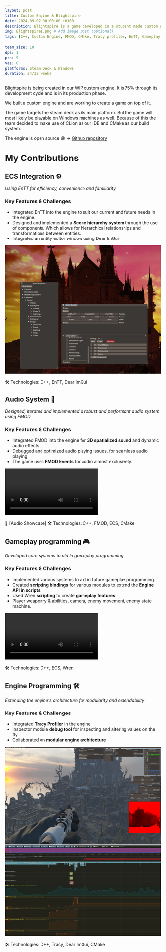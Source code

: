 ```yaml
---
layout: post
title: Custom Engine & Blightspire
date: 2024-09-02 00:00:00 +0100
description: Blightspire is a game developed in a student made custom game engine. # Add post description (optional)
img: Blightspire1.png # Add image post (optional)
tags: [C++, Custom Engine, FMOD, CMake, Tracy profiler, EnTT, Gameplay] # add tag

team_size: 10
dps: 1
prs: 9
vas: 0
platforms: Steam Deck & Windows
duration: 24/32 weeks
---
```


Blightspire is being created in our WIP custom engine.
It is 75% through its development cycle and is in its production phase.

We built a custom engine and are working to create a game on top of it.

The game targets the steam deck as its main platform. But the game will most likely be playable on Windows machines as well.
Because of this the team decided to make use of CLion as our IDE and CMake as our build system.

The engine is open source 😀 -> [Github repository](https://github.com/BredaUniversityGames/Y2024-25-PR-BB)

# My Contributions

## ECS Integration ⚙️

*Using EnTT for efficiency, convenience and familiarity*

### Key Features & Challenges

- Integrated EnTT into the engine to suit our current and future needs in the engine. 
- Designed and implemented a **Scene hierarchy system** through the use of components. Which allows for hierarchical relationships and transformations between entities.
- Integrated an entity editor window using Dear ImGui

<img src="../assets/img/BlightSpireECS.png" max-width="100%" height="auto">

🛠 Technologies: C++, EnTT, Dear ImGui

## Audio System 🎵

*Designed, iterated and implemented a robust and performant audio system using FMOD*

### Key Features & Challenges

- Integrated FMOD into the engine for **3D spatialized sound** and dynamic audio effects
- Debugged and optimized audio playing issues, for seamless audio playing
- The game uses **FMOD Events** for audio almost exclusively.

<video class="project-media" max-width="100%" height="auto" controls title="Title">
    <source src="../assets/vid/BlightSpireAudio.mp4" type="video/mp4">
</video>

🎥 [Audio Showcase]
🛠 Technologies: C++, FMOD, ECS, CMake

## Gameplay programming 🎮

*Developed core systems to aid in gameplay programming*

### Key Features & Challenges

- Implemented various systems to aid in future gameplay programming.
- Created **scripting bindings** for various modules to extend the **Engine API in scripts**
- Used Wren **scripting** to create **gameplay features**. 
- Player weaponry & abilities, camera, enemy movement, enemy state machine.

<video class="project-media" max-width="100%" height="auto" controls title="Title">
    <source src="../assets/vid/BlightSpireEnemy.mp4" type="video/mp4">
</video>

🛠 Technologies: C++, ECS, Wren

## Engine Programming 🛠️

*Extending the engine's architecture for modularity and extendability*

### Key Features & Challenges

- Integrated **Tracy Profiler** in the engine
- Inspector module **debug tool** for inspecting and altering values on the fly
- Collaborated on **modular engine architecture**

<img src="../assets/img/BlighspireInspector.png" max-width="100%" height="auto">

<img src="../assets/img/TracyProfiler.png" max-width="100%" height="auto">

🛠 Technologies: C++, Tracy, Dear ImGui, CMake
